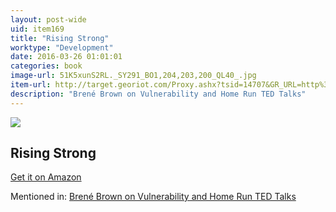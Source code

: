 ```yaml
---
layout: post-wide
uid: item169
title: "Rising Strong"
worktype: "Development"
date: 2016-03-26 01:01:01
categories: book
image-url: 51K5xunS2RL._SY291_BO1,204,203,200_QL40_.jpg
item-url: http://target.georiot.com/Proxy.ashx?tsid=14707&GR_URL=http%3A%2F%2Fwww.amazon.com%2FRising-Strong-Bren%25C3%25A9-Brown%2Fdp%2F0812995821%2F
description: "Brené Brown on Vulnerability and Home Run TED Talks"
---
```

<a href="http://target.georiot.com/Proxy.ashx?tsid=14707&GR_URL=http%3A%2F%2Fwww.amazon.com%2FRising-Strong-Bren%25C3%25A9-Brown%2Fdp%2F0812995821%2F" target="blank"><img src="../../../../img/thumbs/51K5xunS2RL._SY291_BO1,204,203,200_QL40_.jpg" class="prod-img"></a>
<h2>Rising Strong</h2>
<p><a href="http://target.georiot.com/Proxy.ashx?tsid=14707&GR_URL=http%3A%2F%2Fwww.amazon.com%2FRising-Strong-Bren%25C3%25A9-Brown%2Fdp%2F0812995821%2F" target="blank">Get it on Amazon</a><p>
<p>Mentioned in: <a href="http://fourhourworkweek.com/2015/08/28/brene-brown-on-vulnerability-and-home-run-ted-talks/" target="blank">Brené Brown on Vulnerability and Home Run TED Talks</a></p>
